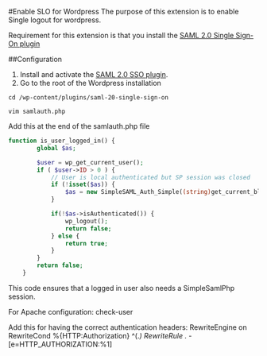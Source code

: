 #Enable SLO for Wordpress
The purpose of this extension is to enable Single logout for wordpress.

Requirement for this extension is that you install the [SAML 2.0 Single Sign-On plugin](http://wordpress.org/plugins/saml-20-single-sign-on/)

##Configuration
1. Install and activate the [SAML 2.0 SSO plugin](http://wordpress.org/plugins/saml-20-single-sign-on/).
2. Go to the root of the Wordpress installation

```shell
cd /wp-content/plugins/saml-20-single-sign-on
```
```shell
vim samlauth.php
```
Add this at the end of the samlauth.php file
```php
function is_user_logged_in() {
        global $as;

        $user = wp_get_current_user();
        if ( $user->ID > 0 ) {
            // User is local authenticated but SP session was closed
            if (!isset($as)) {
                $as = new SimpleSAML_Auth_Simple((string)get_current_blog_id());
            }

            if(!$as->isAuthenticated()) {
                wp_logout();
                return false;
            } else {
                return true;
            }
        }
        return false;
    }
```

This code ensures that a logged in user also needs a SimpleSamlPhp session.

For Apache configuration: check-user

Add this for having the correct authentication headers:
RewriteEngine on
RewriteCond %{HTTP:Authorization} ^(.*)
RewriteRule .* - [e=HTTP_AUTHORIZATION:%1]

